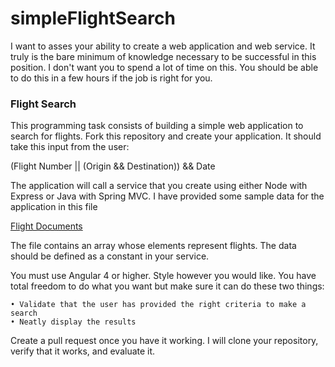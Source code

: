 # simpleFlightSearch
I want to asses your ability to create a web application and web service. It truly is the bare minimum of knowledge necessary to be successful in this position. I don't want you to spend a lot of time on this. You should be able to do this in a few hours if the job is right for you.

### Flight Search

This programming task consists of building a simple web application to search for flights. Fork this repository and create your application. It should take this input from the user:

(Flight Number ||  (Origin && Destination)) && Date

The application will call a service that you create using either Node with Express or Java with Spring MVC. I have provided some sample data for the application in this file 


[Flight Documents](./flight-docs/flight-sample.json)



The file contains an array whose elements represent flights. The data should be defined as a constant in your service. 


You must use Angular 4 or higher. Style however you would like. You have total freedom to do what you want but make sure it can do these two things:

	• Validate that the user has provided the right criteria to make a search 
	• Neatly display the results

Create a pull request once you have it working. I will clone your repository, verify that it works, and evaluate it.
